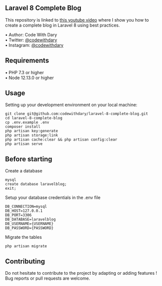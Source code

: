 ## Laravel 8 Complete Blog

This repository is linked to [this youtube video](https://www.youtube.com/watch?v=HKJDLXsTr8A&t=4710s) where I show you how to create a complete blog in Laravel 8 using best practices.

•	Author: Code With Dary <br>
•	Twitter: [@codewithdary](https://twitter.com/codewithdary) <br>
•	Instagram: [@codewithdary](https://www.instagram.com/codewithdary/) <br>

## Requirements
•	PHP 7.3 or higher <br>
•	Node 12.13.0 or higher <br>

## Usage <br>
Setting up your development environment on your local machine: <br>
```
git clone git@github.com:codewithdary/laravel-8-complete-blog.git
cd laravel-8-complete-blog
cp .env.example .env
composer install
php artisan key:generate
php artisan storage:link
php artisan cache:clear && php artisan config:clear
php artisan serve
```

## Before starting <br>
Create a database <br>
```
mysql
create database laravelblog;
exit;
```

Setup your database credentials in the .env file <br>
```
DB_CONNECTION=mysql
DB_HOST=127.0.0.1
DB_PORT=3306
DB_DATABASE=laravelblog
DB_USERNAME={USERNAME}
DB_PASSWORD={PASSWORD}
```

Migrate the tables
```
php artisan migrate
```

## Contributing
Do not hesitate to contribute to the project by adapting or adding features ! Bug reports or pull requests are welcome.
